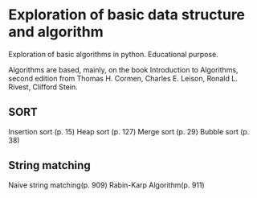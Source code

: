 # Exploration of basic data structure and algorithm

Exploration of basic algorithms in python. 
Educational purpose.

Algorithms are based, mainly, on the book Introduction to Algorithms, second edition from Thomas H. Cormen, Charles E. Leison, Ronald L. Rivest, Clifford Stein.

## SORT
Insertion sort (p. 15)
Heap sort (p. 127)
Merge sort (p. 29)
Bubble sort (p. 38)

## String matching
Naive string matching(p. 909)
Rabin-Karp Algorithm(p. 911)

